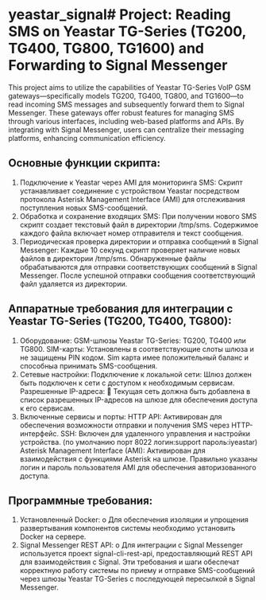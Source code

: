 # yeastar_signal# Project: Reading SMS on Yeastar TG-Series (TG200, TG400, TG800, TG1600) and Forwarding to Signal Messenger
This project aims to utilize the capabilities of Yeastar TG-Series VoIP GSM gateways—specifically models TG200, TG400, TG800, and TG1600—to read incoming SMS messages and subsequently forward them to Signal Messenger. These gateways offer robust features for managing SMS through various interfaces, including web-based platforms and APIs. By integrating with Signal Messenger, users can centralize their messaging platforms, enhancing communication efficiency.

## Основные функции скрипта:
1.	Подключение к Yeastar через AMI для мониторинга SMS:
Скрипт устанавливает соединение с устройством Yeastar посредством протокола Asterisk Management Interface (AMI) для отслеживания поступления новых SMS-сообщений.
2.	Обработка и сохранение входящих SMS:
При получении нового SMS скрипт создает текстовый файл в директории /tmp/sms.
Содержимое каждого файла включает номер отправителя и текст сообщения.
3.	Периодическая проверка директории и отправка сообщений в Signal Messenger:
Каждые 10 секунд скрипт проверяет наличие новых файлов в директории /tmp/sms.
Обнаруженные файлы обрабатываются для отправки соответствующих сообщений в Signal Messenger.
После успешной отправки сообщения соответствующий файл удаляется из директории.

## Аппаратные требования для интеграции с Yeastar TG-Series (TG200, TG400, TG800):
1.	Оборудование:
GSM-шлюзы Yeastar TG-Series: TG200, TG400 или TG800.
SIM-карты: Установлены в соответствующие слоты шлюза и не защищены PIN кодом.
Sim карта имее положительный баланс и способныа принимать SMS-сообщения.
2.	Сетевые настройки:
Подключение к локальной сети: Шлюз должен быть подключен к сети с доступом к необходимым сервисам.
Разрешенные IP-адреса: 
	Текущая сеть должна быть добавлена в список разрешенных IP-адресов на шлюзе для обеспечения доступа к его сервисам.
3.	Включенные сервисы и порты:
HTTP API: Активирован для обеспечения возможности отправки и получения SMS через HTTP-интерфейс.
SSH: Включен для удаленного управления и настройки устройства. (по умолчанию порт 8022 логин:support пароль:iyeastar)
Asterisk Management Interface (AMI): 
Активирован для взаимодействия с функциями Asterisk на шлюзе.
Правильно указаны логин и пароль пользователя AMI для обеспечения авторизованного доступа.
## Программные требования:
1.	Установленный Docker:
o	Для обеспечения изоляции и упрощения развертывания компонентов системы необходимо установить Docker на сервере. 
2.	Signal Messenger REST API:
o	Для интеграции с Signal Messenger используется проект signal-cli-rest-api, предоставляющий REST API для взаимодействия с Signal.
Эти требования и шаги обеспечат корректную работу системы по приему и отправке SMS-сообщений через шлюзы Yeastar TG-Series с последующей пересылкой в Signal Messenger.
